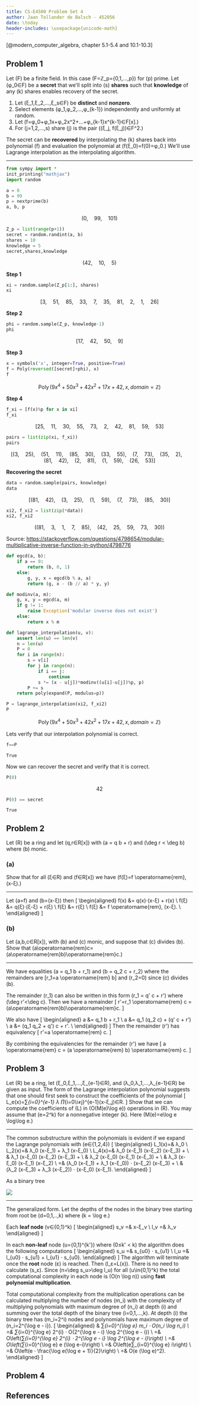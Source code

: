 ```yaml
---
title: CS-E4500 Problem Set 4
author: Jaan Tollander de Balsch - 452056
date: \today
header-includes: \usepackage{unicode-math}
---
```

[@modern_computer_algebra, chapter 5.1-5.4 and 10.1-10.3]

## Problem 1
Let \(F\) be a finite field. In this case \(F=ℤ_p=\{0,1,...,p\}\) for \(p\) prime. Let \(φ_0∈F\) be a **secret** that we'll split into \(s\) **shares** such that **knowledge** of any \(k\) shares enables recovery of the secret.

1) Let \(ξ_1,ξ_2,...,ξ_s∈F\) be **distinct** and **nonzero**.
2) Select elements \(φ_1,φ_2,...,φ_{k-1}\) independently and uniformly at random.
3) Let \(f=φ_0+φ_1x+φ_2x^2+...+φ_{k-1}x^{k-1}∈F[x].\)
4) For \(j=1,2,...,s\) share \(j\) is the pair \((ξ_j, f(ξ_j))∈F^2.\)

The secret can be **recovered** by interpolating the \(k\) shares back into polynomial \(f\) and evaluation the polynomial at \(f(ξ_0)=f(0)=φ_0.\) We'll use Lagrange interpolation as the interpolating algorithm.

---

```python
from sympy import *
init_printing("mathjax")
import random
```

```python
a = 0
b = 99
p = nextprime(b)
a, b, p
```

$$\left ( 0, \quad 99, \quad 101\right )$$

```python
Z_p = list(range(p+1))
secret = random.randint(a, b)
shares = 10
knowledge = 5
secret,shares,knowledge
```

$$\left ( 42, \quad 10, \quad 5\right )$$

**Step 1**
```python
xi = random.sample(Z_p[1:], shares)
xi
```

$$\left [ 3, \quad 51, \quad 85, \quad 33, \quad 7, \quad 35, \quad 81, \quad 2, \quad 1, \quad 26\right ]$$

**Step 2**
```python
phi = random.sample(Z_p, knowledge-1)
phi
```

$$\left [ 17, \quad 42, \quad 50, \quad 9\right ]$$

**Step 3**
```python
x = symbols('x', integer=True, positive=True)
f = Poly(reversed([secret]+phi), x)
f
```

$$\operatorname{Poly}{\left( 9 x^{4} + 50 x^{3} + 42 x^{2} + 17 x + 42, x, domain=\mathbb{Z} \right)}$$

**Step 4**
```python
f_xi = [f(x)%p for x in xi]
f_xi
```

$$\left [ 25, \quad 11, \quad 30, \quad 55, \quad 73, \quad 2, \quad 42, \quad 81, \quad 59, \quad 53\right ]$$

```python
pairs = list(zip(xi, f_xi))
pairs
```

$$\left [ \left ( 3, \quad 25\right ), \quad \left ( 51, \quad 11\right ), \quad \left ( 85, \quad 30\right ), \quad \left ( 33, \quad 55\right ), \quad \left ( 7, \quad 73\right ), \quad \left ( 35, \quad 2\right ), \quad \left ( 81, \quad 42\right ), \quad \left ( 2, \quad 81\right ), \quad \left ( 1, \quad 59\right ), \quad \left ( 26, \quad 53\right )\right ]$$

**Recovering the secret**
```python
data = random.sample(pairs, knowledge)
data
```

$$\left [ \left ( 81, \quad 42\right ), \quad \left ( 3, \quad 25\right ), \quad \left ( 1, \quad 59\right ), \quad \left ( 7, \quad 73\right ), \quad \left ( 85, \quad 30\right )\right ]$$

```python
xi2, f_xi2 = list(zip(*data))
xi2, f_xi2
```

$$\left ( \left ( 81, \quad 3, \quad 1, \quad 7, \quad 85\right ), \quad \left ( 42, \quad 25, \quad 59, \quad 73, \quad 30\right )\right )$$

Source: https://stackoverflow.com/questions/4798654/modular-multiplicative-inverse-function-in-python/4798776

```python
def egcd(a, b):
    if a == 0:
        return (b, 0, 1)
    else:
        g, y, x = egcd(b % a, a)
        return (g, x - (b // a) * y, y)

def modinv(a, m):
    g, x, y = egcd(a, m)
    if g != 1:
        raise Exception('modular inverse does not exist')
    else:
        return x % m
```

```python
def lagrange_interpolation(u, v):
    assert len(u) == len(v)
    n = len(u)
    P = 0
    for i in range(n):
        s = v[i]
        for j in range(n):
            if i == j:
                continue
            s *= (x - u[j])*modinv((u[i]-u[j])%p, p)
        P += s
    return poly(expand(P, modulus=p))
```


```python
P = lagrange_interpolation(xi2, f_xi2)
P
```

$$\operatorname{Poly}{\left( 9 x^{4} + 50 x^{3} + 42 x^{2} + 17 x + 42, x, domain=\mathbb{Z} \right)}$$

Lets verify that our interpolation polynomial is correct.

```python
f==P
```

    True

Now we can recover the secret and verify that it is correct.

```python
P(0)
```

$$42$$

```python
P(0) == secret
```

    True


## Problem 2
Let \(R\) be a ring and let \(q,r∈R[x]\) with \(a = q b + r\) and \(\deg r < \deg b\) where \(b\) monic.

### (a)
Show that for all \(ξ∈R\) and \(f∈R[x]\) we have \(f(ξ)=f \operatorname{rem}\,(x-ξ).\)

---

Let \(a=f\) and \(b=(x-ξ)\) then
\[
\begin{aligned}
f(x) &= q(x)⋅(x-ξ) + r(x) \\
f(ξ) &= q(ξ)⋅(ξ-ξ) + r(ξ) \\
f(ξ) &= r(ξ) \\
f(ξ) &= f \operatorname{rem}\, (x-ξ). \\
\end{aligned}
\]

### (b)
Let \(a,b,c∈R[x]\), with \(b\) and \(c\) monic, and suppose that \(c\) divides \(b\). Show that \(a\operatorname{rem}c=(a\operatorname{rem}b)\operatorname{rem}c.\)

---

We have equalities \(a = q_1 b + r_1\) and
\(b = q_2 c + r_2\) where the remainders are \[r_1=a \operatorname{rem} b\] and \(r_2=0\) since \(c\) divides \(b\).

The remainder \(r_1\) can also be written in this form \(r_1 = q' c + r'\) where \(\deg r'<\deg c\). Then we have a remainder
\[
r'=r_1 \operatorname{rem} c = (a\operatorname{rem}b)\operatorname{rem}c.
\]

We also have
\[
\begin{aligned}
a &= q_1 b + r_1 \\
a &= q_1 (q_2 c) + (q' c + r') \\
a &= (q_1 q_2 + q') c + r'. \\
\end{aligned}
\]
Then the remainder \(r'\) has equivalency
\[
r'=a \operatorname{rem} c.
\]

By combining the equivalencies for the remainder \(r'\) we have
\[
a \operatorname{rem} c = (a \operatorname{rem} b) \operatorname{rem} c.
\]


## Problem 3
Let \(R\) be a ring, let \(ξ_0,ξ_1,...,ξ_{e-1}∈R\), and \(λ_0,λ_1,...,λ_{e-1}∈R\) be given as input. The form of the Lagrange interpolation polynomial suggests that one should first seek to construct the coefficients of the polynomial
\[
L_e(x)=∑_{i=0}^{e-1} λ ∏_{i=0\\i≠j}^{e-1}(x-ξ_j)∈R.
\]
Show that we can compute the coefficients of \(L\) in \(O(M(e)\log e)\) operations in \(R\). You may assume that \(e=2^k\) for a nonnegative integer \(k\). Here \(M(e)=e\log e \log\log e.\)

---

The common substructure within the polynomials is evident if we expand the Lagrange polynomials with \(e∈\{1,2,4\}\)
\[
\begin{aligned}
L_1(x)=& λ_0 \\
L_2(x)=& λ_0 (x-ξ_1) + λ_1 (x-ξ_0) \\
L_4(x)=& λ_0 (x-ξ_1) (x-ξ_2) (x-ξ_3) + \\
       & λ_1 (x-ξ_0) (x-ξ_2) (x-ξ_3) + \\
       & λ_2 (x-ξ_0) (x-ξ_1) (x-ξ_3) + \\
       & λ_3 (x-ξ_0) (x-ξ_1) (x-ξ_2) \\
      =& (λ_0 (x-ξ_1) + λ_1 (x-ξ_0)) ⋅ (x-ξ_2) (x-ξ_3) + \\
       & (λ_2 (x-ξ_3) + λ_3 (x-ξ_2)) ⋅ (x-ξ_0) (x-ξ_1).
\end{aligned}
\]

As a binary tree

![](figures/assignment4.png)

---

The generalized form. Let the depths of the nodes in the binary tree starting from root be \(d=0,1,..,k\) where \(k = \log e.\)

Each **leaf node** \(v∈\{0,1\}^k\)
\[
\begin{aligned}
s_v =& x-ξ_v \\
l_v =& λ_v
\end{aligned}
\]

In each **non-leaf** node \(u=\{0,1\}^{k'}\) where \(0≤k' < k\) the algorithm does the following computations
\[
\begin{aligned}
s_u =& s_{u0} ⋅ s_{u1} \\
l_u =& l_{u0} ⋅ s_{u1} + l_{u1} ⋅ s_{u0}.
\end{aligned}
\]
The algorithm will terminate once the **root** node \(ε\) is reached. Then \(l_ε=L(x)\). There is no need to calculate \(s_ε\). Since \(n=\deg s_u>\deg l_u\) for all \(u\in\{0,1\}^k\) the total computational complexity in each node is \(O(n \log n)\) using **fast polynomial multiplication**.

Total computational complexity from the multiplication operations can be calculated multiplying the number of nodes \(m_i\) with the complexity of multiplying polynomials with maximum degree of \(n_i\) at depth \(i\) and summing over the total depth of the binary tree \(i=0,1,...,k\). At depth \(i\) the binary tree has \(m_i=2^i\) nodes and polynomials have maximum degree of \(n_i=2^{\log e - i}\).
\[
\begin{aligned}
& ∑_{i=0}^{\log e} m_i ⋅ O(n_i \log n_i) \\
=& ∑_{i=0}^{\log e} 2^{i} ⋅ O(2^{\log e - i} \log 2^{\log e - i}) \\
=& O\left(∑_{i=0}^{\log e} 2^{i} ⋅ 2^{\log e - i} \log 2^{\log e - i}\right) \\
=& O\left(∑_{i=0}^{\log e} e (\log e-i)\right) \\
=& O\left(e∑_{i=0}^{\log e} i\right) \\
=& O\left(e ⋅ \frac{\log e(\log e + 1)}{2}\right) \\
=& O(e (\log e)^2).
\end{aligned}
\]


## Problem 4


## References
